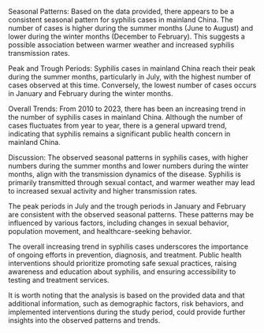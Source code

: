 Seasonal Patterns:
Based on the data provided, there appears to be a consistent seasonal pattern for syphilis cases in mainland China. The number of cases is higher during the summer months (June to August) and lower during the winter months (December to February). This suggests a possible association between warmer weather and increased syphilis transmission rates.

Peak and Trough Periods:
Syphilis cases in mainland China reach their peak during the summer months, particularly in July, with the highest number of cases observed at this time. Conversely, the lowest number of cases occurs in January and February during the winter months.

Overall Trends:
From 2010 to 2023, there has been an increasing trend in the number of syphilis cases in mainland China. Although the number of cases fluctuates from year to year, there is a general upward trend, indicating that syphilis remains a significant public health concern in mainland China.

Discussion:
The observed seasonal patterns in syphilis cases, with higher numbers during the summer months and lower numbers during the winter months, align with the transmission dynamics of the disease. Syphilis is primarily transmitted through sexual contact, and warmer weather may lead to increased sexual activity and higher transmission rates.

The peak periods in July and the trough periods in January and February are consistent with the observed seasonal patterns. These patterns may be influenced by various factors, including changes in sexual behavior, population movement, and healthcare-seeking behavior.

The overall increasing trend in syphilis cases underscores the importance of ongoing efforts in prevention, diagnosis, and treatment. Public health interventions should prioritize promoting safe sexual practices, raising awareness and education about syphilis, and ensuring accessibility to testing and treatment services.

It is worth noting that the analysis is based on the provided data and that additional information, such as demographic factors, risk behaviors, and implemented interventions during the study period, could provide further insights into the observed patterns and trends.